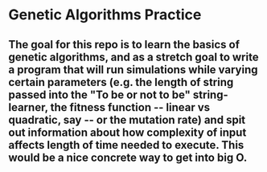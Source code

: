 # Genetic Algorithms Practice

## The goal for this repo is to learn the basics of genetic algorithms, and as a stretch goal to write a program that will run simulations while varying certain parameters (e.g. the length of string passed into the "To be or not to be" string-learner, the fitness function -- linear vs quadratic, say -- or the mutation rate) and spit out information about how complexity of input affects length of time needed to execute. This would be a nice concrete way to get into big O.
